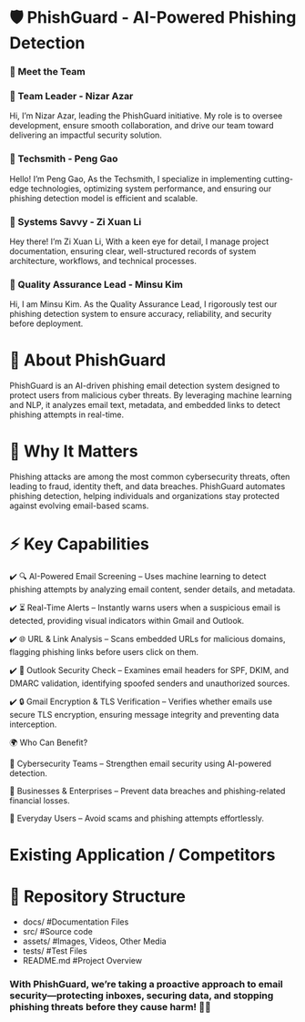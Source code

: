 # 🛡 PhishGuard - AI-Powered Phishing Detection
### 👥 Meet the Team
### 🔹 Team Leader - Nizar Azar 
Hi, I’m Nizar Azar, leading the PhishGuard initiative. My role is to oversee development, ensure smooth collaboration, and drive our team toward delivering an impactful security solution.

### 🔹 Techsmith - Peng Gao 
Hello! I’m Peng Gao, As the Techsmith, I specialize in implementing cutting-edge technologies, optimizing system performance, and ensuring our phishing detection model is efficient and scalable.

### 🔹 Systems Savvy - Zi Xuan Li 
Hey there! I’m Zi Xuan Li, With a keen eye for detail, I manage project documentation, ensuring clear, well-structured records of system architecture, workflows, and technical processes.

### 🔹 Quality Assurance Lead - Minsu Kim 
Hi, I am Minsu Kim. As the Quality Assurance Lead, I rigorously test our phishing detection system to ensure accuracy, reliability, and security before deployment.

# 🔎 About PhishGuard
PhishGuard is an AI-driven phishing email detection system designed to protect users from malicious cyber threats. By leveraging machine learning and NLP, it analyzes email text, metadata, and embedded links to detect phishing attempts in real-time.

# 🚨 Why It Matters
Phishing attacks are among the most common cybersecurity threats, often leading to fraud, identity theft, and data breaches. PhishGuard automates phishing detection, helping individuals and organizations stay protected against evolving email-based scams.

# ⚡ Key Capabilities
 ✔️ 🔍 AI-Powered Email Screening – Uses machine learning to detect phishing attempts by analyzing email content, sender details, and metadata.

 ✔️ ⏳ Real-Time Alerts – Instantly warns users when a suspicious email is detected, providing visual indicators within Gmail and Outlook.

 ✔️ 🌐 URL & Link Analysis – Scans embedded URLs for malicious domains, flagging phishing links before users click on them.

 ✔️ 📧 Outlook Security Check – Examines email headers for SPF, DKIM, and DMARC validation, identifying spoofed senders and unauthorized sources.

 ✔️ 🔒 Gmail Encryption & TLS Verification – Verifies whether emails use secure TLS encryption, ensuring message integrity and preventing data interception.

<!-- # 🔮 Future Roadmap
🚀 Deep Learning Upgrades – Implementing LSTMs/Transformers for enhanced accuracy.
📊 Threat Monitoring Dashboard – A visual interface for tracking phishing trends.
🔗 Browser & Email Client Extensions – Live phishing detection while browsing or checking emails. -->

🌍 Who Can Benefit?

🔹 Cybersecurity Teams – Strengthen email security using AI-powered detection.

🔹 Businesses & Enterprises – Prevent data breaches and phishing-related financial losses.

🔹 Everyday Users – Avoid scams and phishing attempts effortlessly.

# Existing Application / Competitors


# 📂 Repository Structure
- docs/ #Documentation Files
- src/ #Source code
- assets/ #Images, Videos, Other Media
- tests/ #Test Files
- README.md #Project Overview

### With PhishGuard, we’re taking a proactive approach to email security—protecting inboxes, securing data, and stopping phishing threats before they cause harm! 🔐✨

